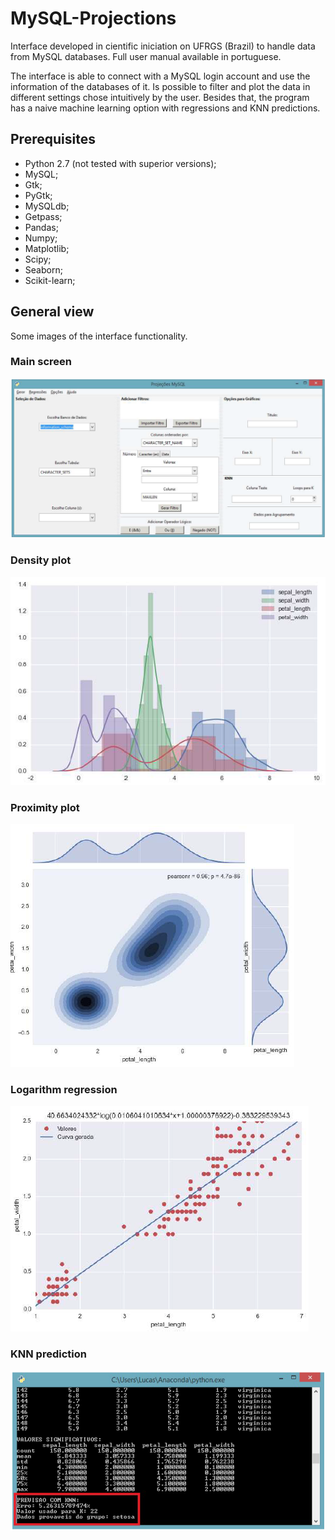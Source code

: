 # MySQL-Projections
Interface developed in cientific iniciation on UFRGS (Brazil) to handle data from MySQL databases. Full user manual available in portuguese.

The interface is able to connect with a MySQL login account and use the information of the databases of it. Is possible to filter and plot the data in different settings chose intuitively by the user. Besides that, the program has a naive machine learning option with regressions and KNN predictions.

## Prerequisites

- Python 2.7 (not tested with superior versions);
- MySQL;
- Gtk;
- PyGtk;
- MySQLdb;
- Getpass;
- Pandas;
- Numpy;
- Matplotlib;
- Scipy;
- Seaborn;
- Scikit-learn;

## General view

Some images of the interface functionality.

### Main screen
![Screenshot](tela_principal.PNG)

### Density plot
![Screenshot](grafico_densidade.PNG)

### Proximity plot
![Screenshot](grafico_proximidade.PNG)

### Logarithm regression
![Screenshot](regressao.PNG)

### KNN prediction
![Screenshot](knn.PNG)
